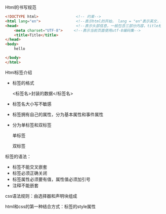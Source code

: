 Html的书写规范

```html
<!DOCTYPE html>                 <!-- 约束-->
<html lang="en">                <!--表示html的开始， lang = "en"表示英文，html标签分为两部分，head和body-->
<head>                          <!--表示头部信息，一般包含三部分内容，title标签，css样式，js代码-->
    <meta charset="UTF-8">     <!--表示当前页面使用utf-8编码集-->
    <title>Title</title>
</head>
<body>
    hello

</body>
</html>
```



Html标签介绍

- 标签的格式

  <标签名>封装的数据</标签名>

- 标签名大小写不敏感

- 标签拥有自己的属性，分为基本属性和事件属性

- 分为单标签和双标签

  单标签  <p/>

  双标签  <p> </p>



标签的语法：

- 标签不能交叉嵌套
- 标签必须正确关闭
- 标签属性必须要有值，属性值必须加引号
- 注释不能嵌套



css语法规则：由选择器和声明块组成



html和css的第一种结合方式：标签的style属性